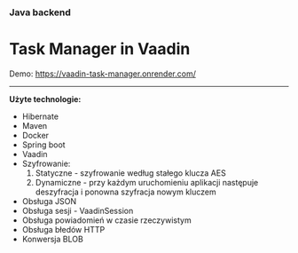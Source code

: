 ### Java backend
# Task Manager in Vaadin
 
Demo: https://vaadin-task-manager.onrender.com/

---

**Użyte technologie:**
 - Hibernate
 - Maven
 - Docker
 - Spring boot
 - Vaadin
 - Szyfrowanie:
   1. Statyczne - szyfrowanie według stałego klucza AES
   2. Dynamiczne - przy każdym uruchomieniu aplikacji następuje deszyfracja i ponowna szyfracja nowym kluczem
 - Obsługa JSON
 - Obsługa sesji - VaadinSession
 - Obsługa powiadomień w czasie rzeczywistym
 - Obsługa błedów HTTP
 - Konwersja BLOB
